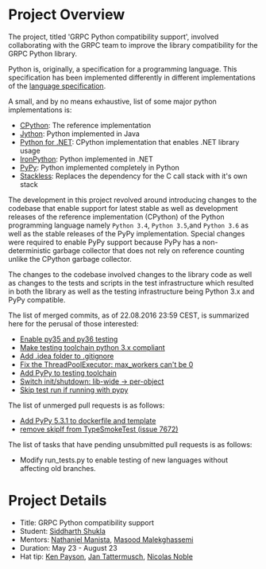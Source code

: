 Project Overview
================
The project, titled 'GRPC Python compatibility support', involved 
collaborating with the GRPC team to improve the library compatibility 
for the GRPC Python library.

Python is, originally, a specification for a programming language. This
specification has been implemented differently in different
implementations of the [language specification](https://docs.python.org/3/reference/). 

A small, and by no means exhaustive, list of some major python implementations
is:

* [CPython](https://www.python.org/): The reference implementation
* [Jython](http://www.jython.org/): Python implemented in Java
* [Python for .NET](http://pythonnet.sourceforge.net/): CPython implementation that enables .NET library usage
* [IronPython](http://ironpython.net/): Python implemented in .NET
* [PyPy](http://pypy.org/): Python implemented completely in Python
* [Stackless](https://bitbucket.org/stackless-dev/stackless/wiki/Home): Replaces the dependency for the C call stack with it's own stack

The development in this project revolved around
introducing changes to the codebase that enable support for latest 
stable as well as development releases of the reference implementation 
(CPython) of the Python programming language namely `Python 3.4`,
`Python 3.5`,and `Python 3.6` as well as the stable releases of the 
PyPy implementation. Special changes were required to enable PyPy 
support because PyPy has a non-deterministic garbage collector that does
not rely on reference counting unlike the CPython garbage collector.

The changes to the codebase involved changes to the library code as well
as changes to the tests and scripts in the test infrastructure which
resulted in both the library as well as the testing infrastructure being
Python 3.x and PyPy compatible.

The list of merged commits, as of 22.08.2016 23:59 CEST,  is summarized 
here for the perusal of those interested:

- [Enable py35 and py36 testing](https://github.com/grpc/grpc/commit/c478214e475e103c5cdf477f0adc18bba2c03903)
- [Make testing toolchain python 3.x compliant](https://github.com/grpc/grpc/commit/0589e533cd65a2ca9e0e610cc1b284d016986572)
- [Add .idea folder to .gitignore](https://github.com/grpc/grpc/commit/365ef40947e22b5438a63f123679ae9a5474c47c)
- [Fix the ThreadPoolExecutor: max_workers can't be 0](https://github.com/grpc/grpc/commit/de84d566b8fad6808e5263a25a17fa231cb5713c)
- [Add PyPy to testing toolchain](https://github.com/grpc/grpc/commit/2135a1b557f8b992186d5317cb767ac4dbcdfe5c)
- [Switch init/shutdown: lib-wide -> per-object](https://github.com/grpc/grpc/commit/9eedb4ffd74aed8d246a07f8007960b2bc167f55)
- [Skip test run if running with pypy](https://github.com/grpc/grpc/commit/f0f58e68738abbc317f7f449c5104f7fbbff26bd)

The list of unmerged pull requests is as follows:

- [Add PyPy 5.3.1 to dockerfile and template](https://github.com/grpc/grpc/pull/7763)
- [remove skipIf from TypeSmokeTest (issue 7672)](https://github.com/grpc/grpc/pull/7831)
  
The list of tasks that have pending unsubmitted pull requests is as follows:

- Modify run_tests.py to enable testing of new languages without
  affecting old branches.


Project Details
===============
- Title: GRPC Python compatibility support
- Student: [Siddharth Shukla](https://github.com/thunderboltsid)
- Mentors: [Nathaniel Manista](https://github.com/nathanielmanistaatgoogle), [Masood Malekghassemi](https://github.com/soltanmm)
- Duration: May 23 - August 23
- Hat tip: [Ken Payson](https://github.com/kpayson64), [Jan Tattermusch](https://github.com/jtattermusch), [Nicolas Noble](https://github.com/nicolasnoble)


